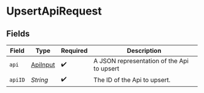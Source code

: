 # UpsertApiRequest


## Fields

| Field                                       | Type                                        | Required                                    | Description                                 |
| ------------------------------------------- | ------------------------------------------- | ------------------------------------------- | ------------------------------------------- |
| `api`                                       | [ApiInput](../../models/shared/ApiInput.md) | :heavy_check_mark:                          | A JSON representation of the Api to upsert  |
| `apiID`                                     | *String*                                    | :heavy_check_mark:                          | The ID of the Api to upsert.                |
